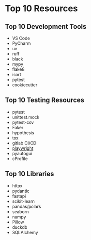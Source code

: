 
# Top 10 Resources

## Top 10 Development Tools

* VS Code
* PyCharm
* uv
* ruff
* black
* mypy
* flake8
* isort
* pytest
* cookiecutter


## Top 10 Testing Resources

* pytest
* unittest.mock
* pytest-cov
* Faker
* hypothesis
* tox
* gitlab CI/CD
* [playwright](https://playwright.dev/python/)
* pyautogui
* cProfile

  
## Top 10 Libraries

* httpx
* pydantic
* fastapi
* scikit-learn
* pandas/polars
* seaborn
* numpy
* Pillow
* duckdb
* SQLAlchemy
